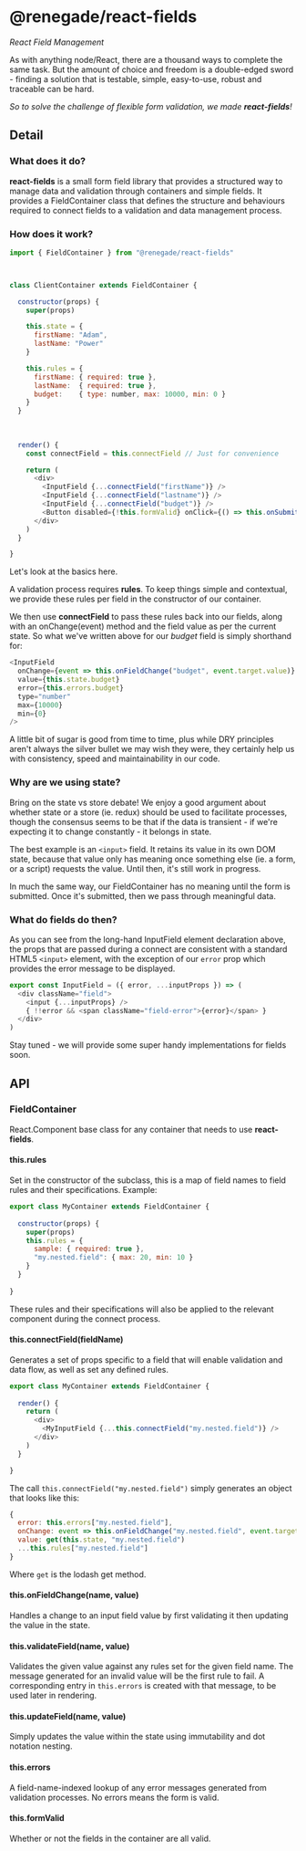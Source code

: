 # @renegade/react-fields
*React Field Management*

As with anything node/React, there are a thousand ways to complete the same 
task. But the amount of choice and freedom is a double-edged sword - finding a 
solution that is testable, simple, easy-to-use, robust and traceable can be 
hard. 

*So to solve the challenge of flexible form validation, we made **react-fields**!*

Detail
---

### What does it do?

**react-fields** is a small form field library that provides a structured way
to manage data and validation through containers and simple fields. It provides
a FieldContainer class that defines the structure and behaviours required to 
connect fields to a validation and data management process.


### How does it work?

```js
import { FieldContainer } from "@renegade/react-fields"



class ClientContainer extends FieldContainer {

  constructor(props) {
    super(props)

    this.state = {
      firstName: "Adam",
      lastName: "Power"
    }

    this.rules = {
      firstName: { required: true },
      lastName:  { required: true },
      budget:    { type: number, max: 10000, min: 0 }
    }
  }
  
  
  
  render() {
    const connectField = this.connectField // Just for convenience

    return (
      <div>
        <InputField {...connectField("firstName")} />
        <InputField {...connectField("lastname")} />
        <InputField {...connectField("budget")} />
        <Button disabled={!this.formValid} onClick={() => this.onSubmit(this.state)}>Submit</Button>
      </div>
    )
  }

}
```

Let's look at the basics here.

A validation process requires **rules**. To keep things simple and contextual, we 
provide these rules per field in the constructor of our container.

We then use **connectField** to pass these rules back into our fields, along 
with an onChange(event) method and the field value as per the current state. So 
what we've written above for our *budget* field is simply shorthand for:

```js
<InputField 
  onChange={event => this.onFieldChange("budget", event.target.value)} 
  value={this.state.budget} 
  error={this.errors.budget}
  type="number" 
  max={10000} 
  min={0} 
/>
```

A little bit of sugar is good from time to time, plus while DRY principles
aren't always the silver bullet we may wish they were, they certainly help us
with consistency, speed and maintainability in our code.


### Why are we using state?

Bring on the state vs store debate! We enjoy a good argument about whether state
or a store (ie. redux) should be used to facilitate processes, though the
consensus seems to be that if the data is transient - if we're expecting it to 
change constantly - it belongs in state.

The best example is an `<input>` field. It retains its value in its own DOM 
state, because that value only has meaning once something else (ie. a form, or
a script) requests the value. Until then, it's still work in progress.

In much the same way, our FieldContainer has no meaning until the form is 
submitted. Once it's submitted, then we pass through meaningful data.


### What do fields do then?

As you can see from the long-hand InputField element declaration above, the 
props that are passed during a connect are consistent with a standard HTML5 
`<input>` element, with the exception of our `error` prop which provides the 
error message to be displayed.

```js
export const InputField = ({ error, ...inputProps }) => (
  <div className="field">
    <input {...inputProps} />
    { !!error && <span className="field-error">{error}</span> }
  </div>
)
```

Stay tuned - we will provide some super handy implementations for fields soon.

API
---

### FieldContainer

React.Component base class for any container that needs to use **react-fields**.

#### this.rules

Set in the constructor of the subclass, this is a map of field names to field 
rules and their specifications. Example:

```js
export class MyContainer extends FieldContainer {
  
  constructor(props) {
    super(props)
    this.rules = {
      sample: { required: true },
      "my.nested.field": { max: 20, min: 10 }
    }
  }
  
}
```

These rules and their specifications will also be applied to the relevant 
component during the connect process.

#### this.connectField(fieldName)

Generates a set of props specific to a field that will enable validation and 
data flow, as well as set any defined rules.

```js
export class MyContainer extends FieldContainer {
  
  render() {
    return (
      <div>
        <MyInputField {...this.connectField("my.nested.field")} />
      </div>
    )
  }

}
```

The call `this.connectField("my.nested.field")` simply generates an object that
looks like this:

```js
{
  error: this.errors["my.nested.field"],
  onChange: event => this.onFieldChange("my.nested.field", event.target.value),
  value: get(this.state, "my.nested.field")
  ...this.rules["my.nested.field"]
}
```

Where `get` is the lodash get method.


#### this.onFieldChange(name, value)

Handles a change to an input field value by first validating it then updating
the value in the state.


#### this.validateField(name, value)

Validates the given value against any rules set for the given field name. The 
message generated for an invalid value will be the first rule to fail. A 
corresponding entry in `this.errors` is created with that message, to be used 
later in rendering.


#### this.updateField(name, value)

Simply updates the value within the state using immutability and dot notation 
nesting.


#### this.errors

A field-name-indexed lookup of any error messages generated from validation 
processes. No errors means the form is valid.


#### this.formValid

Whether or not the fields in the container are all valid.
